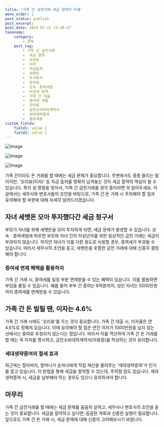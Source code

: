```yaml
---
title: '가족 간 금전거래 세금 절약의 비결'
menu_order: 1
post_status: publish
post_excerpt: 
post_date: 2024-02-12 15:48:47
taxonomy:
    category:
        - 경제
    post_tag:
        - 가족 간 금전거래
        -  세금 절약
        -  꼬리표
        -  이자
        -  자금출처
        -  세뱃돈
        -  주식투자
        -  증여일
        -  상속ㆍ증여세법
        -  비과세 항목
        -  가족 간 대출
        -  증여세 세율
        -  꼬리표
        -  금전소비대차계약서
        -  세대생략증여
        -  할증세율
custom_fields:
    field1: value 1
    field2: value 2
---
```


![Image](https://imgnews.pstatic.net/image/025/2024/02/12/0003340797_001_20240212070227194.jpg?type=w647)

![Image](https://imgnews.pstatic.net/image/025/2024/02/12/0003340797_002_20240212070227219.jpg?type=w647)

![Image](https://imgnews.pstatic.net/image/025/2024/02/12/0003340797_003_20240212070227242.jpg?type=w647)

가족 간이라도 돈 거래를 할 때에는 세금 문제가 중요합니다. 주변에서도 종종 들리는 말이지만, '꼬리표(이자)' 등 자금 출처를 명확히 남겨놓는 것이 세금 절약의 핵심이 될 수 있습니다. 특히 설 명절을 맞아서, 가족 간 금전거래를 생각 중이라면 꼭 알아두세요. 이 글에서는 세무사와 변호사들의 조언을 바탕으로, 가족 간 돈 거래 시 주의해야 할 점과 유의해야 할 부분에 대해 자세히 알려드리겠습니다.
## 자녀 세뱃돈 모아 투자했다간 세금 청구서
부모가 자녀를 위해 세뱃돈을 모아 투자하게 되면, 세금 문제가 발생할 수 있습니다. 상속ㆍ증여세법에 따르면 부모와 자녀 간의 미성년자를 위한 일상적인 금전 거래는 세금이 부과되지 않습니다. 하지만 자녀가 이를 다른 용도로 사용할 경우, 증여세가 부과될 수 있습니다. 따라서 세무사의 조언을 듣고, 세뱃돈을 포함한 금전 거래에 대해 신중히 결정해야 합니다.
### 증여세 면제 혜택을 활용하자
가족 간 거래 시, 증여세를 일정 부분 면제받을 수 있는 혜택이 있습니다. 이를 활용하면 부담을 줄일 수 있습니다. 예를 들어 부부 간 증여는 6억원까지, 성인 자녀는 5000만원까지 증여세를 면제받을 수 있습니다.
## 가족 간 돈 빌릴 땐, 이자는 4.6%
가족 간 거래 시에도 '꼬리표'를 두는 것이 중요합니다. 가족 간 대출 시, 이자율은 연 4.6%로 정해져 있습니다. 이때 유의해야 할 점은 연간 이자가 1000만원을 넘지 않는 선에서는 증여로 추정되지 않는다는 점입니다. 따라서 이를 역산하여 가족 간 돈 거래를 할 때는 꼭 이자를 명시하고, 금전소비대차계약서(차용증)를 작성하는 것이 유리합니다.
### 세대생략증여의 절세 효과
최근에는 할아버지, 할머니가 손자녀에게 직접 재산을 물려주는 '세대생략증여'가 인기를 끌고 있습니다. 이 방법을 통해 세금을 절약할 수 있는데, 주의할 점도 있습니다. 세대생략증여 시, 세금을 납부해야 하는 경우도 있으니 유의하셔야 합니다.
## 마무리
가족 간 금전거래를 할 때에는 세금 문제를 꼼꼼히 살피고, 세무사나 변호사의 조언을 듣는 것이 중요합니다. 세금을 절약하고 싶다면, 꼼꼼한 계획과 신중한 실행이 필요합니다. 앞으로도 가족 간 돈 거래 시, 세금 문제에 대해 신중히 고려해보시기 바랍니다.
